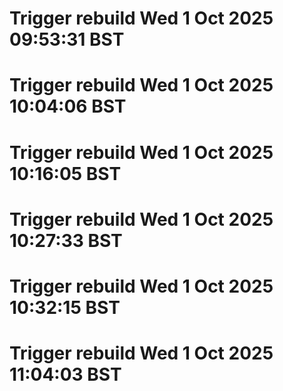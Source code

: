 # Trigger rebuild Wed 1 Oct 2025 09:53:31 BST

# Trigger rebuild Wed 1 Oct 2025 10:04:06 BST

# Trigger rebuild Wed 1 Oct 2025 10:16:05 BST

# Trigger rebuild Wed 1 Oct 2025 10:27:33 BST

# Trigger rebuild Wed 1 Oct 2025 10:32:15 BST

# Trigger rebuild Wed 1 Oct 2025 11:04:03 BST
